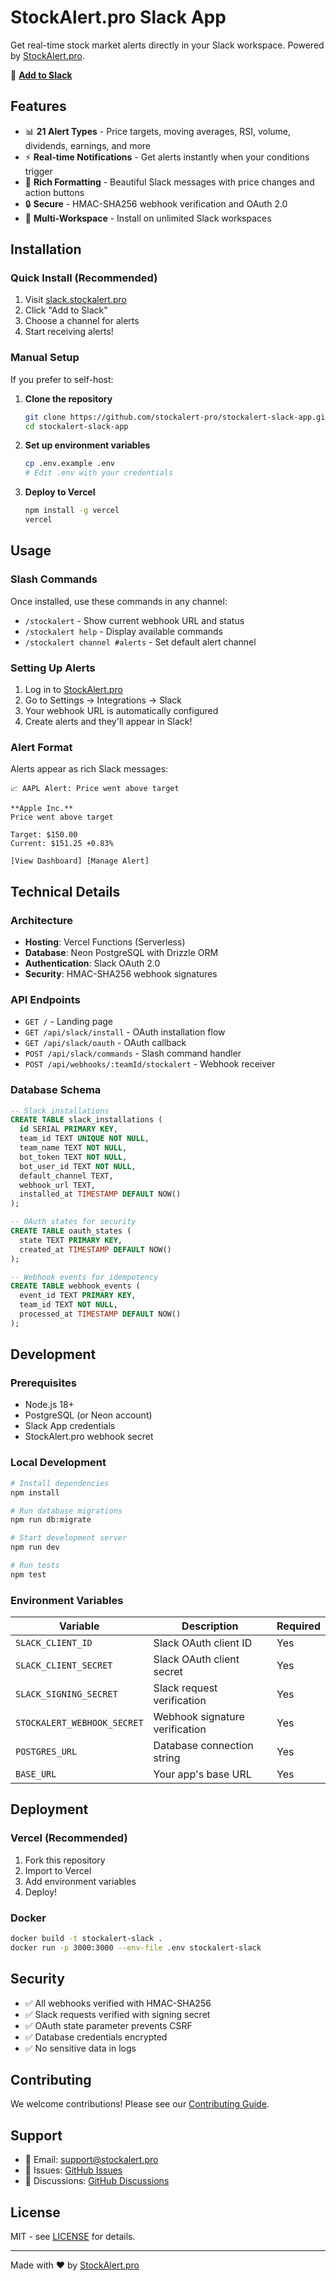 # StockAlert.pro Slack App

Get real-time stock market alerts directly in your Slack workspace. Powered by [StockAlert.pro](https://stockalert.pro).

🚀 **[Add to Slack](https://slack.stockalert.pro)**

## Features

- 📊 **21 Alert Types** - Price targets, moving averages, RSI, volume, dividends, earnings, and more
- ⚡ **Real-time Notifications** - Get alerts instantly when your conditions trigger
- 🎨 **Rich Formatting** - Beautiful Slack messages with price changes and action buttons
- 🔒 **Secure** - HMAC-SHA256 webhook verification and OAuth 2.0
- 👥 **Multi-Workspace** - Install on unlimited Slack workspaces

## Installation

### Quick Install (Recommended)

1. Visit [slack.stockalert.pro](https://slack.stockalert.pro)
2. Click "Add to Slack"
3. Choose a channel for alerts
4. Start receiving alerts!

### Manual Setup

If you prefer to self-host:

1. **Clone the repository**
   ```bash
   git clone https://github.com/stockalert-pro/stockalert-slack-app.git
   cd stockalert-slack-app
   ```

2. **Set up environment variables**
   ```bash
   cp .env.example .env
   # Edit .env with your credentials
   ```

3. **Deploy to Vercel**
   ```bash
   npm install -g vercel
   vercel
   ```

## Usage

### Slash Commands

Once installed, use these commands in any channel:

- `/stockalert` - Show current webhook URL and status
- `/stockalert help` - Display available commands
- `/stockalert channel #alerts` - Set default alert channel

### Setting Up Alerts

1. Log in to [StockAlert.pro](https://stockalert.pro)
2. Go to Settings → Integrations → Slack
3. Your webhook URL is automatically configured
4. Create alerts and they'll appear in Slack!

### Alert Format

Alerts appear as rich Slack messages:

```
📈 AAPL Alert: Price went above target

**Apple Inc.**
Price went above target

Target: $150.00
Current: $151.25 +0.83%

[View Dashboard] [Manage Alert]
```

## Technical Details

### Architecture

- **Hosting**: Vercel Functions (Serverless)
- **Database**: Neon PostgreSQL with Drizzle ORM
- **Authentication**: Slack OAuth 2.0
- **Security**: HMAC-SHA256 webhook signatures

### API Endpoints

- `GET /` - Landing page
- `GET /api/slack/install` - OAuth installation flow
- `GET /api/slack/oauth` - OAuth callback
- `POST /api/slack/commands` - Slash command handler
- `POST /api/webhooks/:teamId/stockalert` - Webhook receiver

### Database Schema

```sql
-- Slack installations
CREATE TABLE slack_installations (
  id SERIAL PRIMARY KEY,
  team_id TEXT UNIQUE NOT NULL,
  team_name TEXT NOT NULL,
  bot_token TEXT NOT NULL,
  bot_user_id TEXT NOT NULL,
  default_channel TEXT,
  webhook_url TEXT,
  installed_at TIMESTAMP DEFAULT NOW()
);

-- OAuth states for security
CREATE TABLE oauth_states (
  state TEXT PRIMARY KEY,
  created_at TIMESTAMP DEFAULT NOW()
);

-- Webhook events for idempotency
CREATE TABLE webhook_events (
  event_id TEXT PRIMARY KEY,
  team_id TEXT NOT NULL,
  processed_at TIMESTAMP DEFAULT NOW()
);
```

## Development

### Prerequisites

- Node.js 18+
- PostgreSQL (or Neon account)
- Slack App credentials
- StockAlert.pro webhook secret

### Local Development

```bash
# Install dependencies
npm install

# Run database migrations
npm run db:migrate

# Start development server
npm run dev

# Run tests
npm test
```

### Environment Variables

| Variable | Description | Required |
|----------|-------------|----------|
| `SLACK_CLIENT_ID` | Slack OAuth client ID | Yes |
| `SLACK_CLIENT_SECRET` | Slack OAuth client secret | Yes |
| `SLACK_SIGNING_SECRET` | Slack request verification | Yes |
| `STOCKALERT_WEBHOOK_SECRET` | Webhook signature verification | Yes |
| `POSTGRES_URL` | Database connection string | Yes |
| `BASE_URL` | Your app's base URL | Yes |

## Deployment

### Vercel (Recommended)

1. Fork this repository
2. Import to Vercel
3. Add environment variables
4. Deploy!

### Docker

```bash
docker build -t stockalert-slack .
docker run -p 3000:3000 --env-file .env stockalert-slack
```

## Security

- ✅ All webhooks verified with HMAC-SHA256
- ✅ Slack requests verified with signing secret
- ✅ OAuth state parameter prevents CSRF
- ✅ Database credentials encrypted
- ✅ No sensitive data in logs

## Contributing

We welcome contributions! Please see our [Contributing Guide](CONTRIBUTING.md).

## Support

- 📧 Email: support@stockalert.pro
- 🐛 Issues: [GitHub Issues](https://github.com/stockalert-pro/stockalert-slack-app/issues)
- 💬 Discussions: [GitHub Discussions](https://github.com/stockalert-pro/stockalert-slack-app/discussions)

## License

MIT - see [LICENSE](LICENSE) for details.

---

Made with ❤️ by [StockAlert.pro](https://stockalert.pro)